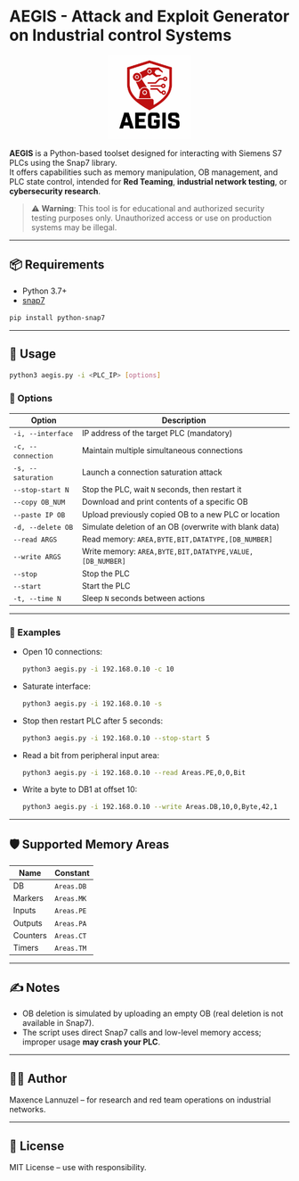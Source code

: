 
# AEGIS - Attack and Exploit Generator on Industrial control Systems
<p align="center">
  <img src="AEGIS_logo.png" alt="AEGIS Logo" width="150">
</p>

**AEGIS** is a Python-based toolset designed for interacting with Siemens S7 PLCs using the Snap7 library.  
It offers capabilities such as memory manipulation, OB management, and PLC state control, intended for **Red Teaming**, **industrial network testing**, or **cybersecurity research**.

> ⚠️ **Warning**: This tool is for educational and authorized security testing purposes only. Unauthorized access or use on production systems may be illegal.

---

## 📦 Requirements

- Python 3.7+
- [snap7](https://pypi.org/project/python-snap7/)

```bash
pip install python-snap7
```

---

## 🚀 Usage

```bash
python3 aegis.py -i <PLC_IP> [options]
```

### 🔧 Options

| Option             | Description                                                  |
|--------------------|--------------------------------------------------------------|
| `-i, --interface`  | IP address of the target PLC (mandatory)                     |
| `-c, --connection` | Maintain multiple simultaneous connections                   |
| `-s, --saturation` | Launch a connection saturation attack                        |
| `--stop-start N`   | Stop the PLC, wait `N` seconds, then restart it              |
| `--copy OB_NUM`    | Download and print contents of a specific OB                 |
| `--paste IP OB`    | Upload previously copied OB to a new PLC or location         |
| `-d, --delete OB`  | Simulate deletion of an OB (overwrite with blank data)       |
| `--read ARGS`      | Read memory: `AREA,BYTE,BIT,DATATYPE,[DB_NUMBER]`            |
| `--write ARGS`     | Write memory: `AREA,BYTE,BIT,DATATYPE,VALUE,[DB_NUMBER]`     |
| `--stop`           | Stop the PLC                                                 |
| `--start`          | Start the PLC                                                |
| `-t, --time N`     | Sleep `N` seconds between actions                            |

---

### 🧪 Examples

- Open 10 connections:
  ```bash
  python3 aegis.py -i 192.168.0.10 -c 10
  ```

- Saturate interface:
  ```bash
  python3 aegis.py -i 192.168.0.10 -s
  ```

- Stop then restart PLC after 5 seconds:
  ```bash
  python3 aegis.py -i 192.168.0.10 --stop-start 5
  ```

- Read a bit from peripheral input area:
  ```bash
  python3 aegis.py -i 192.168.0.10 --read Areas.PE,0,0,Bit
  ```

- Write a byte to DB1 at offset 10:
  ```bash
  python3 aegis.py -i 192.168.0.10 --write Areas.DB,10,0,Byte,42,1
  ```

---

## 🛡️ Supported Memory Areas

| Name        | Constant     |
|-------------|--------------|
| DB          | `Areas.DB`   |
| Markers     | `Areas.MK`   |
| Inputs      | `Areas.PE`   |
| Outputs     | `Areas.PA`   |
| Counters    | `Areas.CT`   |
| Timers      | `Areas.TM`   |

---

## ✍️ Notes

- OB deletion is simulated by uploading an empty OB (real deletion is not available in Snap7).
- The script uses direct Snap7 calls and low-level memory access; improper usage **may crash your PLC**.

---

## 👨‍💻 Author

Maxence Lannuzel – for research and red team operations on industrial networks.

---

## 📝 License

MIT License – use with responsibility.
